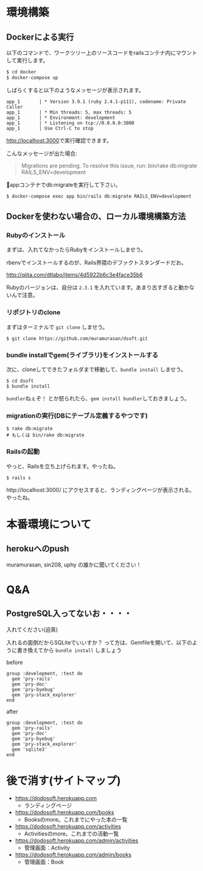 # 環境構築
## Dockerによる実行

以下のコマンドで、ワークツリー上のソースコードをrailsコンテナ内にマウントして実行します。

```bash
$ cd docker
$ docker-compose up
```

しばらくすると以下のようなメッセージが表示されます。  

```
app_1       | * Version 3.9.1 (ruby 2.4.1-p111), codename: Private Caller
app_1       | * Min threads: 5, max threads: 5
app_1       | * Environment: development
app_1       | * Listening on tcp://0.0.0.0:3000
app_1       | Use Ctrl-C to stop
```

[http://localhost:3000](http://localhost:3000)で実行確認できます。

こんなメッセージが出た場合:
> Migrations are pending. To resolve this issue, run: bin/rake db:migrate RAILS_ENV=development

appコンテナでdb:migrateを実行して下さい。

```
$ docker-compose exec app bin/rails db:migrate RAILS_ENV=development
```

## Dockerを使わない場合の、ローカル環境構築方法

### Rubyのインストール

まずは、入れてなかったらRubyをインストールしませう。

rbenvでインストールするのが、Rails界隈のデファクトスタンダードだお。

http://qiita.com/dtlabo/items/4d5922b6c3e4face35b6

Rubyのバージョンは、自分は `2.3.1` を入れています。あまり古すぎると動かないんで注意。

### リポジトリのclone

まずはターミナルで `git clone` しませう。

```
$ git clone https://github.com/muramurasan/dsoft.git
```

### bundle installでgem(ライブラリ)をインストールする

次に、cloneしてできたフォルダまで移動して、`bundle install` しませう。

```
$ cd dsoft
$ bundle install
```

`bundler`ねぇぞ！ とか怒られたら、`gem install bundler`しておきましょう。

### migrationの実行(DBにテーブル定義するやつです)

```
$ rake db:migrate
# もしくは bin/rake db:migrate
```

### Railsの起動

やっと、Railsを立ち上げられます。やったね。

```
$ rails s
```

http://localhost:3000/ にアクセスすると、ランディングページが表示される。やったね。

# 本番環境について

## herokuへのpush

muramurasan, sin208, uphy の誰かに聞いてください！

# Q&A

## PostgreSQL入ってないお・・・・

入れてください(迫真)

入れるの面倒だからSQLiteでいいすか？ って方は、Gemfileを開いて、以下のように書き換えてから `bundle install` しましょう

before
```
group :development, :test do
  gem 'pry-rails'
  gem 'pry-doc'
  gem 'pry-byebug'
  gem 'pry-stack_explorer'
end
```

after
```
group :development, :test do
  gem 'pry-rails'
  gem 'pry-doc'
  gem 'pry-byebug'
  gem 'pry-stack_explorer'
  gem 'sqlite3'
end
```

# 後で消す(サイトマップ)

- https://dodosoft.herokuapp.com
  - ランディングページ
- https://dodosoft.herokuapp.com/books
  - Booksのmore。これまでにやった本の一覧
- https://dodosoft.herokuapp.com/activities
  - Activitiesのmore。これまでの活動一覧
- https://dodosoft.herokuapp.com/admin/activities
  - 管理画面：Activity
- https://dodosoft.herokuapp.com/admin/books
  - 管理画面：Book
